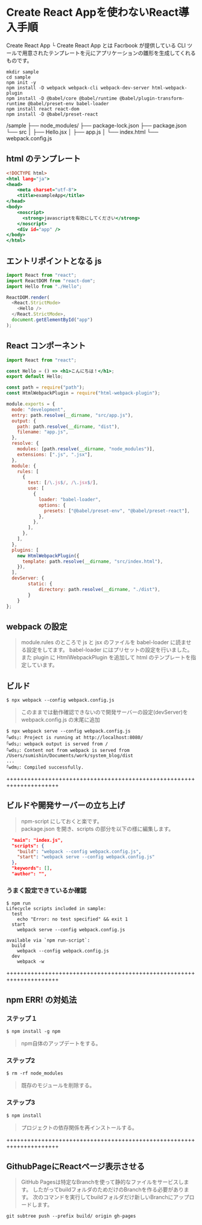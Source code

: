 
# Create React Appを使わないReact導入手順

Create React App
└ Create React App とは Facrbook が提供している CLI ツールで用意されたテンプレートを元にアプリケーションの雛形を生成してくれるものです。

```vim
mkdir sample
cd sample
npm init -y
npm install -D webpack webpack-cli webpack-dev-server html-webpack-plugin
npm install -D @babel/core @babel/runtime @babel/plugin-transform-runtime @babel/preset-env babel-loader
npm install react react-dom
npm install -D @babel/preset-react
```

/sample
├── node_modules/
├── package-lock.json
├── package.json
└── src
│   ├── Hello.jsx
│   ├── app.js
│   └── index.html
└── webpack.config.js

## html のテンプレート
```index.html
<!DOCTYPE html>
<html lang="ja">
<head>
    <meta charset="utf-8">
    <title>exampleApp</title>
</head>
<body>
    <noscript>
      <strong>javascriptを有効にしてください</strong>
    </noscript>
    <div id="app" />
</body>
</html>
```

## エントリポイントとなる js
```app.js
import React from "react";
import ReactDOM from "react-dom";
import Hello from "./Hello";

ReactDOM.render(
  <React.StrictMode>
    <Hello />
  </React.StrictMode>,
  document.getElementById("app")
);

```

## React コンポーネント
```Hello.jsx
import React from "react";

const Hello = () => <h1>こんにちは！</h1>;
export default Hello;

```

```webpack.config.js
const path = require("path");
const HtmlWebpackPlugin = require("html-webpack-plugin");

module.exports = {
  mode: "development",
  entry: path.resolve(__dirname, "src/app.js"),
  output: {
    path: path.resolve(__dirname, "dist"),
    filename: "app.js",
  },
  resolve: {
    modules: [path.resolve(__dirname, "node_modules")],
    extensions: [".js", ".jsx"],
  },
  module: {
    rules: [
      {
        test: [/\.js$/, /\.jsx$/],
        use: [
          {
            loader: "babel-loader",
            options: {
              presets: ["@babel/preset-env", "@babel/preset-react"],
            },
          },
        ],
      },
    ],
  },
  plugins: [
    new HtmlWebpackPlugin({
      template: path.resolve(__dirname, "src/index.html"),
    }),
  ],
  devServer: {
        static: {
            directory: path.resolve(__dirname, "./dist"),
        }
    }
};

```

## webpack の設定
> module.rules のところで js と jsx のファイルを babel-loader に読ませる設定をしてます。
> babel-loader にはプリセットの設定を行いました。
> また plugin に HtmlWebpackPlugin を追加して html のテンプレートを指定しています。


## ビルド

```vim
$ npx webpack --config webpack.config.js
```

> このままでは動作確認できないので開発サーバーの設定(devServer)を webpack.config.js の末尾に追加

```vim
$ npx webpack serve --config webpack.config.js
｢wds｣: Project is running at http://localhost:8080/
｢wds｣: webpack output is served from /
｢wds｣: Content not from webpack is served from /Users/sumishin/Documents/work/system_blog/dist
...
｢wdm｣: Compiled successfully.
```


+++++++++++++++++++++++++++++++++++++++++++++++++++++++++++++++++++++
## ビルドや開発サーバーの立ち上げ 
> npm-script にしておくと楽です。  
> package.json を開き、scripts の部分を以下の様に編集します。


```package.json
  "main": "index.js",
  "scripts": {
    "build": "webpack --config webpack.config.js",
    "start": "webpack serve --config webpack.config.js"
  },
  "keywords": [],
  "author": "",
```

### うまく設定できているか確認

```vim
$ npm run
Lifecycle scripts included in sample:
  test
    echo "Error: no test specified" && exit 1
  start
    webpack serve --config webpack.config.js

available via `npm run-script`:
  build
    webpack --config webpack.config.js
  dev
    webpack -w
```

+++++++++++++++++++++++++++++++++++++++++++++++++++++++++++++++++++++
## npm ERR! の対処法

### ステップ１

```
$ npm install -g npm
```

> npm自体のアップデートをする。

### ステップ2

```
$ rm -rf node_modules
```

> 既存のモジュールを削除する。

### ステップ3

```
$ npm install

```

> プロジェクトの依存関係を再インストールする。

+++++++++++++++++++++++++++++++++++++++++++++++++++++++++++++++++++++
## GithubPageにReactページ表示させる
> GitHub Pagesは特定なBranchを使って静的なファイルをサービスします。
したがってbuildフォルダのためだけのBranchを作る必要があります。
次のコマンドを実行してbuildフォルダだけ新しいBranchにアップロードします。

```vim
git subtree push --prefix build/ origin gh-pages
```